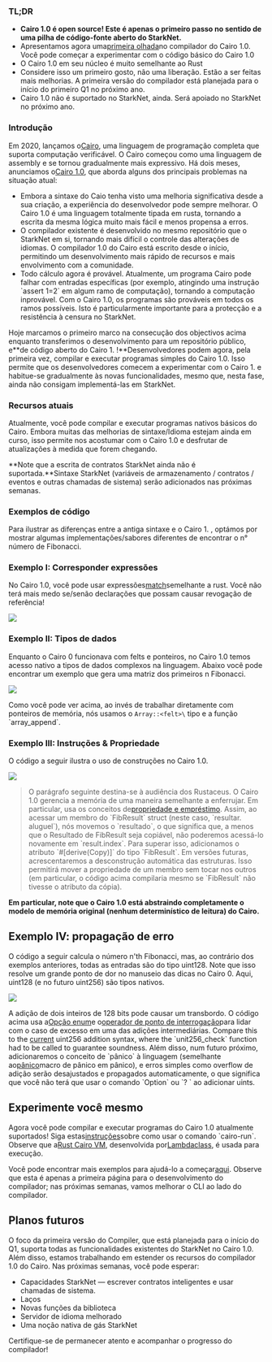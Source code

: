 ### TL;DR

* **Cairo 1.0 é open source! Este é apenas o primeiro passo no sentido de uma pilha de código-fonte aberto do StarkNet.**
* Apresentamos agora uma[primeira olhada](https://github.com/starkware-libs/cairo)no compilador do Cairo 1.0. Você pode começar a experimentar com o código básico do Cairo 1.0
* O Cairo 1.0 em seu núcleo é muito semelhante ao Rust
* Considere isso um primeiro gosto, não uma liberação. Estão a ser feitas mais melhorias. A primeira versão do compilador está planejada para o início do primeiro Q1 no próximo ano.
* Cairo 1.0 não é suportado no StarkNet, ainda. Será apoiado no StarkNet no próximo ano.

### Introdução

Em 2020, lançamos o[Cairo](https://eprint.iacr.org/2021/1063.pdf), uma linguagem de programação completa que suporta computação verificável. O Cairo começou como uma linguagem de assembly e se tornou gradualmente mais expressivo. Há dois meses, anunciamos o[Cairo 1.0](https://medium.com/starkware/cairo-1-0-aa96eefb19a0), que aborda alguns dos principais problemas na situação atual:

* Embora a sintaxe do Caio tenha visto uma melhoria significativa desde a sua criação, a experiência do desenvolvedor pode sempre melhorar. O Cairo 1.0 é uma linguagem totalmente tipada em rusta, tornando a escrita da mesma lógica muito mais fácil e menos propensa a erros.
* O compilador existente é desenvolvido no mesmo repositório que o StarkNet em si, tornando mais difícil o controle das alterações de idiomas. O compilador 1.0 do Cairo está escrito desde o início, permitindo um desenvolvimento mais rápido de recursos e mais envolvimento com a comunidade.
* Todo cálculo agora é provável. Atualmente, um programa Cairo pode falhar com entradas específicas (por exemplo, atingindo uma instrução \`assert 1=2\` em algum ramo de computação), tornando a computação inprovável. Com o Cairo 1.0, os programas são prováveis em todos os ramos possíveis. Isto é particularmente importante para a protecção e a resistência à censura no StarkNet.

Hoje marcamos o primeiro marco na consecução dos objectivos acima enquanto transferimos o desenvolvimento para um repositório público, e**de código aberto do Cairo 1. !**Desenvolvedores podem agora, pela primeira vez, compilar e executar programas simples do Cairo 1.0. Isso permite que os desenvolvedores comecem a experimentar com o Cairo 1. e habitue-se gradualmente às novas funcionalidades, mesmo que, nesta fase, ainda não consigam implementá-las em StarkNet.

### Recursos atuais

Atualmente, você pode compilar e executar programas nativos básicos do Cairo. Embora muitas das melhorias de sintaxe/Idioma estejam ainda em curso, isso permite nos acostumar com o Cairo 1.0 e desfrutar de atualizações à medida que forem chegando.

**Note que a escrita de contratos StarkNet ainda não é suportada.**Sintaxe StarkNet (variáveis de armazenamento / contratos / eventos e outras chamadas de sistema) serão adicionados nas próximas semanas.

### Exemplos de código

Para ilustrar as diferenças entre a antiga sintaxe e o Cairo 1. , optámos por mostrar algumas implementações/sabores diferentes de encontrar o n° número de Fibonacci.

### Exemplo I: Corresponder expressões

No Cairo 1.0, você pode usar expressões[match](https://doc.rust-lang.org/rust-by-example/flow_control/match.html?highlight=match#match)semelhante a rust. Você não terá mais medo se/senão declarações que possam causar revogação de referência!

![](/assets/code01.png)

### Exemplo II: Tipos de dados

Enquanto o Cairo 0 funcionava com felts e ponteiros, no Cairo 1.0 temos acesso nativo a tipos de dados complexos na linguagem. Abaixo você pode encontrar um exemplo que gera uma matriz dos primeiros n Fibonacci.

![](/assets/code02.png)

Como você pode ver acima, ao invés de trabalhar diretamente com ponteiros de memória, nós usamos o `Array::<felt>\` tipo e a função \`array_append\`.

### Exemplo III: Instruções & Propriedade

O código a seguir ilustra o uso de construções no Cairo 1.0.

![](/assets/code03.png)

> O parágrafo seguinte destina-se à audiência dos Rustaceus. O Cairo 1.0 gerencia a memória de uma maneira semelhante a enferrujar. Em particular, usa os conceitos de[propriedade e empréstimo](https://doc.rust-lang.org/book/ch04-01-what-is-ownership.html). Assim, ao acessar um membro do \`FibResult\` struct (neste caso, \`resultar. aluguel\`), nós movemos o \`resultado\`, o que significa que, a menos que o Resultado de FibResult seja copiável, não poderemos acessá-lo novamente em \`result.index\`. Para superar isso, adicionamos o atributo \`#\[derive(Copy)]\` do tipo \`FibResult\`. Em versões futuras, acrescentaremos a desconstrução automática das estruturas. Isso permitirá mover a propriedade de um membro sem tocar nos outros (em particular, o código acima compilaria mesmo se \`FibResult\` não tivesse o atributo da cópia).

**Em particular, note que o Cairo 1.0 está abstraindo completamente o modelo de memória original (nenhum determinístico de leitura) do Cairo.**

## Exemplo IV: propagação de erro

O código a seguir calcula o número n'th Fibonacci, mas, ao contrário dos exemplos anteriores, todas as entradas são do tipo uint128. Note que isso resolve um grande ponto de dor no manuseio das dicas no Cairo 0. Aqui, uint128 (e no futuro uint256) são tipos nativos.

![](/assets/0_s8bhjf_ade3carmi.png)

A adição de dois inteiros de 128 bits pode causar um transbordo. O código acima usa a[Opção enum](https://doc.rust-lang.org/rust-by-example/std/option.html)e o[operador de ponto de interrogação](https://doc.rust-lang.org/rust-by-example/std/result/question_mark.html)para lidar com o caso de excesso em uma das adições intermediárias. Compare this to the [current](https://github.com/starkware-libs/cairo-lang/blob/9889fbd522edc5eff603356e1912e20642ae20af/src/starkware/cairo/common/uint256.cairo#L31) uint256 addition syntax, where the \`unit256_check\` function had to be called to guarantee soundness. Além disso, num futuro próximo, adicionaremos o conceito de \`pânico\` à linguagem (semelhante ao[pânico](https://doc.rust-lang.org/rust-by-example/std/panic.html)macro de pânico em pânico), e erros simples como overflow de adição serão desajustados e propagados automaticamente, o que significa que você não terá que usar o comando \`Option\` ou \`? ` ao adicionar uints.

## Experimente você mesmo

Agora você pode compilar e executar programas do Cairo 1.0 atualmente suportados! Siga estas[instruções](https://github.com/starkware-libs/cairo/tree/main/crates/cairo-lang-runner)sobre como usar o comando \`cairo-run\`. Observe que a[Rust Cairo VM](https://github.com/lambdaclass/cairo-rs), desenvolvida por[Lambdaclass](https://lambdaclass.com/), é usada para execução.

Você pode encontrar mais exemplos para ajudá-lo a começar[aqui](https://github.com/starkware-libs/cairo2/tree/main/examples). Observe que esta é apenas a primeira página para o desenvolvimento do compilador; nas próximas semanas, vamos melhorar o CLI ao lado do compilador.

## Planos futuros

O foco da primeira versão do Compiler, que está planejada para o início do Q1, suporta todas as funcionalidades existentes do StarkNet no Cairo 1.0. Além disso, estamos trabalhando em estender os recursos do compilador 1.0 do Cairo. Nas próximas semanas, você pode esperar:

* Capacidades StarkNet — escrever contratos inteligentes e usar chamadas de sistema.
* Laços
* Novas funções da biblioteca
* Servidor de idioma melhorado
* Uma noção nativa de gás StarkNet

Certifique-se de permanecer atento e acompanhar o progresso do compilador!